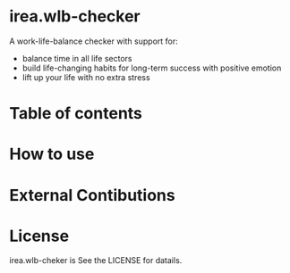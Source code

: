 # irea.wlb-checker

A work-life-balance checker with support for:

- balance time in all life sectors
- build life-changing habits for long-term success with positive emotion
- lift up your life with no extra stress

# Table of contents

# How to use

# External Contibutions

# License

irea.wlb-cheker is See the LICENSE for datails.
